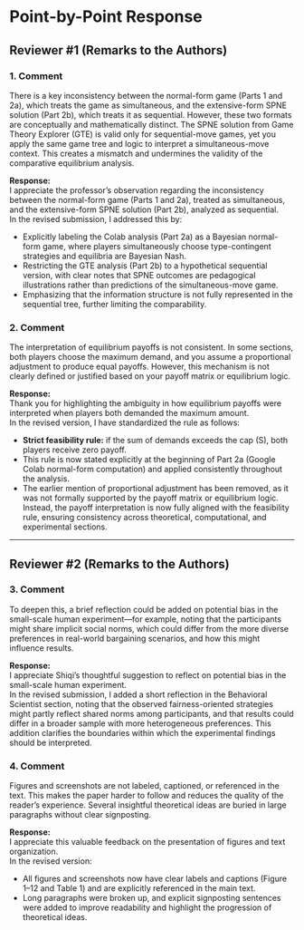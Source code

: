 # Point-by-Point Response

## Reviewer #1 (Remarks to the Authors)

### 1. Comment
There is a key inconsistency between the normal-form game (Parts 1 and 2a), which treats the game as simultaneous, and the extensive-form SPNE solution (Part 2b), which treats it as sequential. However, these two formats are conceptually and mathematically distinct. The SPNE solution from Game Theory Explorer (GTE) is valid only for sequential-move games, yet you apply the same game tree and logic to interpret a simultaneous-move context. This creates a mismatch and undermines the validity of the comparative equilibrium analysis.

**Response:**  
I appreciate the professor’s observation regarding the inconsistency between the normal-form game (Parts 1 and 2a), treated as simultaneous, and the extensive-form SPNE solution (Part 2b), analyzed as sequential.  
In the revised submission, I addressed this by:

- Explicitly labeling the Colab analysis (Part 2a) as a Bayesian normal-form game, where players simultaneously choose type-contingent strategies and equilibria are Bayesian Nash.
- Restricting the GTE analysis (Part 2b) to a hypothetical sequential version, with clear notes that SPNE outcomes are pedagogical illustrations rather than predictions of the simultaneous-move game.
- Emphasizing that the information structure is not fully represented in the sequential tree, further limiting the comparability.

### 2. Comment
The interpretation of equilibrium payoffs is not consistent. In some sections, both players choose the maximum demand, and you assume a proportional adjustment to produce equal payoffs. However, this mechanism is not clearly defined or justified based on your payoff matrix or equilibrium logic.

**Response:**  
Thank you for highlighting the ambiguity in how equilibrium payoffs were interpreted when players both demanded the maximum amount.  
In the revised version, I have standardized the rule as follows:

- **Strict feasibility rule:** if the sum of demands exceeds the cap \(S\), both players receive zero payoff.  
- This rule is now stated explicitly at the beginning of Part 2a (Google Colab normal-form computation) and applied consistently throughout the analysis.  
- The earlier mention of proportional adjustment has been removed, as it was not formally supported by the payoff matrix or equilibrium logic. Instead, the payoff interpretation is now fully aligned with the feasibility rule, ensuring consistency across theoretical, computational, and experimental sections.

---

## Reviewer #2 (Remarks to the Authors)

### 3. Comment
To deepen this, a brief reflection could be added on potential bias in the small-scale human experiment—for example, noting that the participants might share implicit social norms, which could differ from the more diverse preferences in real-world bargaining scenarios, and how this might influence results.

**Response:**  
I appreciate Shiqi’s thoughtful suggestion to reflect on potential bias in the small-scale human experiment.  
In the revised submission, I added a short reflection in the Behavioral Scientist section, noting that the observed fairness-oriented strategies might partly reflect shared norms among participants, and that results could differ in a broader sample with more heterogeneous preferences. This addition clarifies the boundaries within which the experimental findings should be interpreted.

### 4. Comment
Figures and screenshots are not labeled, captioned, or referenced in the text. This makes the paper harder to follow and reduces the quality of the reader’s experience. Several insightful theoretical ideas are buried in large paragraphs without clear signposting.

**Response:**  
I appreciate this valuable feedback on the presentation of figures and text organization.  
In the revised version:

- All figures and screenshots now have clear labels and captions (Figure 1–12 and Table 1) and are explicitly referenced in the main text.  
- Long paragraphs were broken up, and explicit signposting sentences were added to improve readability and highlight the progression of theoretical ideas.
